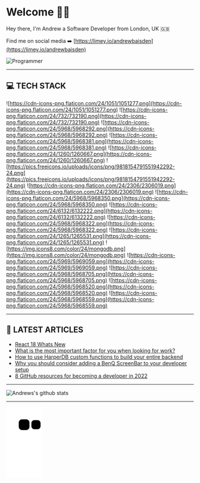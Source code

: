 # Welcome 👋🏿

Hey there, I'm Andrew a Software Developer from London, UK 🇬🇧

Find me on social media ➡️ [https://limey.io/andrewbaisden](https://limey.io/andrewbaisden)

![Programmer](https://res.cloudinary.com/d74fh3kw/image/upload/v1649103872/Twitter_Banner_V8_baoacc.png 'Programmer')

---

## 💻 TECH STACK

![https://cdn-icons-png.flaticon.com/24/1051/1051277.png](https://cdn-icons-png.flaticon.com/24/1051/1051277.png)
![https://cdn-icons-png.flaticon.com/24/732/732190.png](https://cdn-icons-png.flaticon.com/24/732/732190.png)
![https://cdn-icons-png.flaticon.com/24/5968/5968292.png](https://cdn-icons-png.flaticon.com/24/5968/5968292.png)
![https://cdn-icons-png.flaticon.com/24/5968/5968381.png](https://cdn-icons-png.flaticon.com/24/5968/5968381.png)
![https://cdn-icons-png.flaticon.com/24/1260/1260667.png](https://cdn-icons-png.flaticon.com/24/1260/1260667.png)
![https://pics.freeicons.io/uploads/icons/png/9818154791551942292-24.png](https://pics.freeicons.io/uploads/icons/png/9818154791551942292-24.png)
![https://cdn-icons-png.flaticon.com/24/2306/2306019.png](https://cdn-icons-png.flaticon.com/24/2306/2306019.png)
![https://cdn-icons-png.flaticon.com/24/5968/5968350.png](https://cdn-icons-png.flaticon.com/24/5968/5968350.png)
![https://cdn-icons-png.flaticon.com/24/6132/6132222.png](https://cdn-icons-png.flaticon.com/24/6132/6132222.png)
![https://cdn-icons-png.flaticon.com/24/5968/5968322.png](https://cdn-icons-png.flaticon.com/24/5968/5968322.png)
![https://cdn-icons-png.flaticon.com/24/1265/1265531.png](https://cdn-icons-png.flaticon.com/24/1265/1265531.png)
![https://img.icons8.com/color/24/mongodb.png](https://img.icons8.com/color/24/mongodb.png)
![https://cdn-icons-png.flaticon.com/24/5969/5969059.png](https://cdn-icons-png.flaticon.com/24/5969/5969059.png)
![https://cdn-icons-png.flaticon.com/24/5968/5968705.png](https://cdn-icons-png.flaticon.com/24/5968/5968705.png)
![https://cdn-icons-png.flaticon.com/24/5968/5968520.png](https://cdn-icons-png.flaticon.com/24/5968/5968520.png)
![https://cdn-icons-png.flaticon.com/24/5968/5968559.png](https://cdn-icons-png.flaticon.com/24/5968/5968559.png)

---

## 📝 LATEST ARTICLES

<!-- BLOG-POST-LIST:START -->
- [React 18 Whats New](https://dev.to/andrewbaisden/react-18-whats-new-2b1f)
- [What is the most important factor for you when looking for work?](https://dev.to/andrewbaisden/what-is-the-most-important-factor-for-you-when-looking-for-work-3dpp)
- [How to use HarperDB custom functions to build your entire backend](https://dev.to/andrewbaisden/how-to-use-harperdb-custom-functions-to-build-your-entire-backend-a2m)
- [Why you should consider adding a BenQ ScreenBar to your developer setup](https://dev.to/andrewbaisden/why-you-should-consider-adding-a-benq-screenbar-to-your-developer-setup-502d)
- [8 GitHub resources for becoming a developer in 2022](https://dev.to/andrewbaisden/8-github-resources-for-becoming-a-developer-in-2022-cji)
<!-- BLOG-POST-LIST:END -->

---

![Andrews's github stats](https://github-readme-stats.vercel.app/api?username=andrewbaisden&show_icons=true&theme=tokyonight)

---

![snake gif](https://raw.githubusercontent.com/andrewbaisden/andrewbaisden/output/github-contribution-grid-snake.svg)
